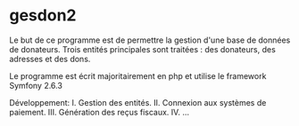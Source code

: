 # gesdon2
Le but de ce programme est de permettre la gestion d'une base de données de donateurs.
Trois entités principales sont traitées : des donateurs, des adresses et des dons.

Le programme est écrit majoritairement en php et utilise le framework Symfony 2.6.3

Développement:
I.    Gestion des entités.
II.   Connexion aux systèmes de paiement.
III.  Génération des reçus fiscaux.
IV.   ...
